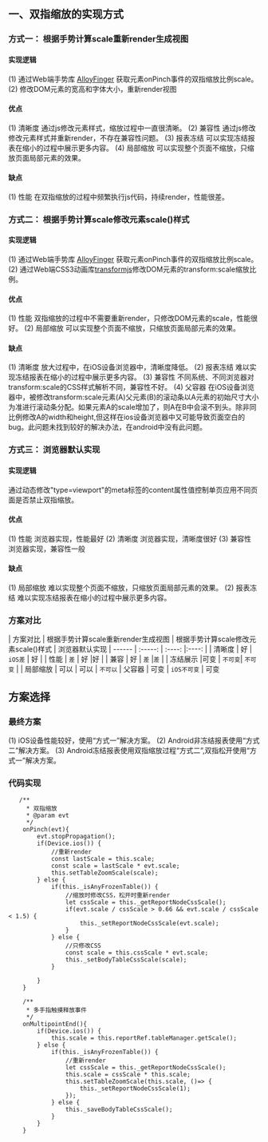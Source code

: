 ## 一、双指缩放的实现方式
### 方式一： 根据手势计算scale重新render生成视图
#### 实现逻辑
(1) 通过Web端手势库 [AlloyFinger](http://www.alloyteam.com/2016/11/11568/) 获取元素onPinch事件的双指缩放比例scale。
 (2) 修改DOM元素的宽高和字体大小，重新render视图
#### 优点
(1) 清晰度
通过js修改元素样式，缩放过程中一直很清晰。
(2) 兼容性
通过js修改修改元素样式并重新render，不存在兼容性问题。
(3) 报表冻结
可以实现冻结报表在缩小的过程中展示更多内容。
(4) 局部缩放
可以实现整个页面不缩放，只缩放页面局部元素的效果。
#### 缺点
(1) 性能
在双指缩放的过程中频繁执行js代码，持续render，性能很差。
### 方式二： 根据手势计算scale修改元素scale()样式
#### 实现逻辑
(1) 通过Web端手势库 [AlloyFinger](http://www.alloyteam.com/2016/11/11568/) 获取元素onPinch事件的双指缩放比例scale。
 (2) 通过Web端CSS3动画库[transformjs](http://alloyteam.github.io/AlloyTouch/transformjs/)修改DOM元素的transform:scale缩放比例。
#### 优点
(1) 性能
双指缩放的过程中不需要重新render，只修改DOM元素的scale，性能很好。
(2) 局部缩放
可以实现整个页面不缩放，只缩放页面局部元素的效果。
#### 缺点
(1) 清晰度
放大过程中，在iOS设备浏览器中，清晰度降低。
(2) 报表冻结
难以实现冻结报表在缩小的过程中展示更多内容。
(3) 兼容性
不同系统、不同浏览器对transform:scale的CSS样式解析不同，兼容性不好。
(4) 父容器
在iOS设备浏览器中，被修改transform:scale元素(A)父元素(B)的滚动条以A元素的初始尺寸大小为准进行滚动条分配。如果元素A的scale增加了，则A在B中会滚不到头。除非同比例修改A的width和height,但这样在ios设备浏览器中又可能导致页面空白的bug。此问题未找到较好的解决办法，在android中没有此问题。
### 方式三： 浏览器默认实现  
#### 实现逻辑
通过动态修改"type=viewport"的meta标签的content属性值控制单页应用不同页面是否禁止双指缩放。
#### 优点
(1) 性能
浏览器实现，性能最好
(2) 清晰度
浏览器实现，清晰度很好
(3) 兼容性
浏览器实现，兼容性一般
#### 缺点
(1) 局部缩放
难以实现整个页面不缩放，只缩放页面局部元素的效果。
(2) 报表冻结
难以实现冻结报表在缩小的过程中展示更多内容。
### 方案对比  

| 方案对比        |   根据手势计算scale重新render生成视图 | 根据手势计算scale修改元素scale()样式   | 浏览器默认实现
    | ------      | :-----:   | :----: |:----: |
    | 清晰度     |   好 |  `iOS差`    | 好   |
    | 性能         | `差`      |   好    |好    |
    | 兼容         | 好      |   `差`    |`差`    |
    | 冻结展示  |可变   |    `不可变`|   `不可变` |
    | 局部缩放  | 可以 |  可以 |  `不可以`
    | 父容器      | 可变 | `iOS不可变` | 可变
## 方案选择
### 最终方案
(1) iOS设备性能较好，使用“方式一”解决方案。
(2) Android非冻结报表使用“方式二”解决方案。
(3) Android冻结报表使用双指缩放过程“方式二”,双指松开使用“方式一”解决方案。
### 代码实现
```
   /**
     * 双指缩放
     * @param evt
     */
    onPinch(evt){
        evt.stopPropagation();
        if(Device.ios()) {
            //重新render
            const lastScale = this.scale;
            const scale = lastScale * evt.scale;
            this.setTableZoomScale(scale);
        } else {
            if(this._isAnyFrozenTable()) {
                //缩放时修改CSS，松开时重新render
                let cssScale = this._getReportNodeCssScale();
                if(evt.scale / cssScale > 0.66 && evt.scale / cssScale < 1.5) {
                    this._setReportNodeCssScale(evt.scale);
                }
            } else {
                //只修改CSS
                const scale = this.cssScale * evt.scale;
                this._setBodyTableCssScale(scale);
            }

        }
    }

    /**
     * 多手指触摸释放事件
     */
    onMultipointEnd(){
        if(Device.ios()) {
            this.scale = this.reportRef.tableManager.getScale();
        } else {
            if(this._isAnyFrozenTable()) {
                //重新render
                let cssScale = this._getReportNodeCssScale();
                this.scale = cssScale * this.scale;
                this.setTableZoomScale(this.scale, ()=> {
                    this._setReportNodeCssScale(1);
                });
            } else {
                this._saveBodyTableCssScale();
            }
        }
    }
```

